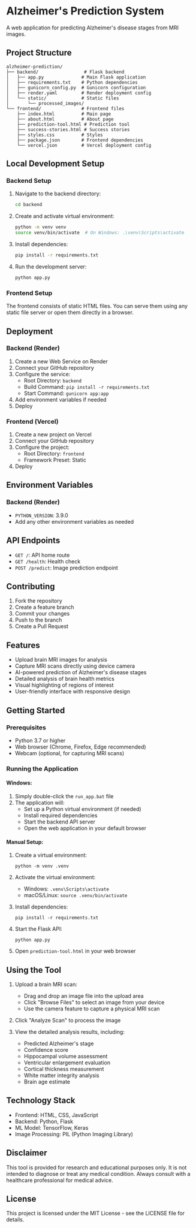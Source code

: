 # Alzheimer's Prediction System

A web application for predicting Alzheimer's disease stages from MRI images.

## Project Structure

```
alzheimer-prediction/
├── backend/                 # Flask backend
│   ├── app.py              # Main Flask application
│   ├── requirements.txt    # Python dependencies
│   ├── gunicorn_config.py  # Gunicorn configuration
│   ├── render.yaml         # Render deployment config
│   └── static/             # Static files
│       └── processed_images/
└── frontend/               # Frontend files
    ├── index.html          # Main page
    ├── about.html          # About page
    ├── prediction-tool.html # Prediction tool
    ├── success-stories.html # Success stories
    ├── styles.css          # Styles
    ├── package.json        # Frontend dependencies
    └── vercel.json         # Vercel deployment config
```

## Local Development Setup

### Backend Setup
1. Navigate to the backend directory:
   ```bash
   cd backend
   ```

2. Create and activate virtual environment:
   ```bash
   python -m venv venv
   source venv/bin/activate  # On Windows: .\venv\Scripts\activate
   ```

3. Install dependencies:
   ```bash
   pip install -r requirements.txt
   ```

4. Run the development server:
   ```bash
   python app.py
   ```

### Frontend Setup
The frontend consists of static HTML files. You can serve them using any static file server or open them directly in a browser.

## Deployment

### Backend (Render)
1. Create a new Web Service on Render
2. Connect your GitHub repository
3. Configure the service:
   - Root Directory: `backend`
   - Build Command: `pip install -r requirements.txt`
   - Start Command: `gunicorn app:app`
4. Add environment variables if needed
5. Deploy

### Frontend (Vercel)
1. Create a new project on Vercel
2. Connect your GitHub repository
3. Configure the project:
   - Root Directory: `frontend`
   - Framework Preset: Static
4. Deploy

## Environment Variables

### Backend (Render)
- `PYTHON_VERSION`: 3.9.0
- Add any other environment variables as needed

## API Endpoints

- `GET /`: API home route
- `GET /health`: Health check
- `POST /predict`: Image prediction endpoint

## Contributing

1. Fork the repository
2. Create a feature branch
3. Commit your changes
4. Push to the branch
5. Create a Pull Request

## Features

- Upload brain MRI images for analysis
- Capture MRI scans directly using device camera
- AI-powered prediction of Alzheimer's disease stages
- Detailed analysis of brain health metrics
- Visual highlighting of regions of interest
- User-friendly interface with responsive design

## Getting Started

### Prerequisites

- Python 3.7 or higher
- Web browser (Chrome, Firefox, Edge recommended)
- Webcam (optional, for capturing MRI scans)

### Running the Application

#### Windows:

1. Simply double-click the `run_app.bat` file
2. The application will:
   - Set up a Python virtual environment (if needed)
   - Install required dependencies
   - Start the backend API server
   - Open the web application in your default browser

#### Manual Setup:

1. Create a virtual environment:
   ```
   python -m venv .venv
   ```

2. Activate the virtual environment:
   - Windows: `.venv\Scripts\activate`
   - macOS/Linux: `source .venv/bin/activate`

3. Install dependencies:
   ```
   pip install -r requirements.txt
   ```

4. Start the Flask API:
   ```
   python app.py
   ```

5. Open `prediction-tool.html` in your web browser

## Using the Tool

1. Upload a brain MRI scan:
   - Drag and drop an image file into the upload area
   - Click "Browse Files" to select an image from your device
   - Use the camera feature to capture a physical MRI scan

2. Click "Analyze Scan" to process the image

3. View the detailed analysis results, including:
   - Predicted Alzheimer's stage
   - Confidence score
   - Hippocampal volume assessment
   - Ventricular enlargement evaluation
   - Cortical thickness measurement
   - White matter integrity analysis
   - Brain age estimate

## Technology Stack

- Frontend: HTML, CSS, JavaScript
- Backend: Python, Flask
- ML Model: TensorFlow, Keras
- Image Processing: PIL (Python Imaging Library)

## Disclaimer

This tool is provided for research and educational purposes only. It is not intended to diagnose or treat any medical condition. Always consult with a healthcare professional for medical advice.

## License

This project is licensed under the MIT License - see the LICENSE file for details. 